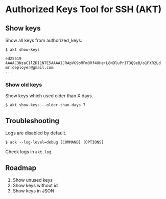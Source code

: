 # Authorized Keys Tool for SSH (AKT)

## Show keys

Show all keys from authorized_keys:

```shell
$ akt show-keys

ed25519 AAAAC3NzaC1lZDI1NTE5AAAAIJRApVG9oMFm8Rf4UHe+L8NDluPrIT3Q9eB/o1PXR2Ld mr.deployer@gmail.com
...
```

### Show old keys

Show keys which used older than X days.

```shell
$ akt show-keys --older-than-days 7
```

## Troubleshooting

Logs are disabled by default.

```shell
$ ack --log-level=debug [COMMAND] [OPTIONS]
```

Check logs in `akt.log`.

## Roadmap

1. Show unused keys
2. Show keys without id
3. Show keys in JSON
